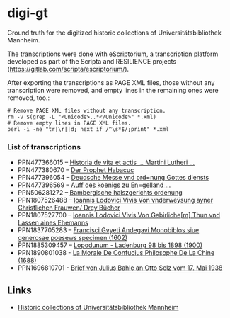 # digi-gt
Ground truth for the digitized historic collections of Universitätsbibliothek Mannheim.

The transcriptions were done with eScriptorium, a transcription platform
developed as part of the Scripta and RESILIENCE projects
(https://gitlab.com/scripta/escriptorium/).

After exporting the transcriptions as PAGE XML files, those without any
transcription were removed, and empty lines in the remaining ones were
removed, too.:

    # Remove PAGE XML files without any transcription.
    rm -v $(grep -L "<Unicode>..*</Unicode>" *.xml)
    # Remove empty lines in PAGE XML files.
    perl -i -ne "tr|\r||d; next if /^\s*$/;print" *.xml

### List of transcriptions

- PPN477366015 – [Historia de vita et actis ... Martini Lutheri ...](http://digi.bib.uni-mannheim.de/urn/urn:nbn:de:bsz:180-digad-22717)
- PPN477380670 – [Der Prophet Habacuc](http://digi.bib.uni-mannheim.de/urn/urn:nbn:de:bsz:180-digad-22962)
- PPN477396054 – [Deudsche Messe vnd ord=nung Gottes diensts](http://digi.bib.uni-mannheim.de/urn/urn:nbn:de:bsz:180-digad-23003)
- PPN477396569 – [Auff des koenigs zu En=gelland ...](http://digi.bib.uni-mannheim.de/urn/urn:nbn:de:bsz:180-digad-23034)
- PPN506281272 – [Bambergische halszgerichts ordenung](http://digi.bib.uni-mannheim.de/urn/urn:nbn:de:bsz:180-digad-32443)
- PPN1807526488 – [Ioannis Lodovici Vivis Von vnderweÿsung ayner Christlichen Frauwen/ Drey Bücher](http://digi.bib.uni-mannheim.de/urn/urn:nbn:de:bsz:180-digad-36193)
- PPN1807527700 – [Ioannis Lodovici Vivis Von Gebirliche[m] Thun vnd Lassen aines Ehemanns](http://digi.bib.uni-mannheim.de/urn/urn:nbn:de:bsz:180-digad-36180)
- PPN1837705283 – [Francisci Gvyeti Andegavi Monobiblos siue generosae poesews specimen (1602)](http://digi.bib.uni-mannheim.de/urn/urn:nbn:de:bsz:180-digad-36293)
- PPN1885309457 – [Lopodunum - Ladenburg 98 bis 1898 (1900)](http://digi.bib.uni-mannheim.de/urn/urn:nbn:de:bsz:180-digad-36708)
- PPN1890801038 - [La Morale De Confucius Philosophe De La Chine (1688)](http://digi.bib.uni-mannheim.de/urn/urn:nbn:de:bsz:180-digad-36775)
- PPN1696810701 - [Brief von Julius Bahle an Otto Selz vom 17. Mai 1938](https://digi.bib.uni-mannheim.de/urn/urn:nbn:de:bsz:180-digosi-3389)


## Links

* [Historic collections of Universitätsbibliothek Mannheim](https://digi.bib.uni-mannheim.de/)
